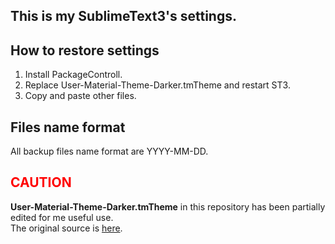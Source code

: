 This is my SublimeText3's settings.
-------------------------------------

How to restore settings
-------------------------
1. Install PackageControll.
2. Replace User-Material-Theme-Darker.tmTheme and restart ST3.
3. Copy and paste other files.

Files name format
-------------------------
All backup files name format are YYYY-MM-DD.

<font color="Red">CAUTION</font>
---------------------------
__User-Material-Theme-Darker.tmTheme__ in this repository has been partially edited for me useful use.  
The original source is [here](https://packagecontrol.io/packages/Material%20Theme).